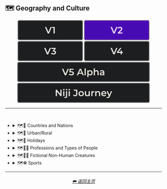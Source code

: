 <h2>🗺 Geography and Culture</h2>

<div align="center">

[<img src="/Images/Repo_Parts/Buttons/Version_Buttons/button_version_V1_inactive.webp?raw=true" alt="MidJourney V1" height="64" />](/Pages/MJ_V1/Style_Pages/Sphere/Geography_and_Culture.md)
[<img src="/Images/Repo_Parts/Buttons/Version_Buttons/button_version_V2_active.webp?raw=true" alt="MidJourney V2" height="64" />](/Pages/MJ_V2/Style_Pages/Sphere/Geography_and_Culture.md)
[<img src="/Images/Repo_Parts/Buttons/Version_Buttons/button_version_V3_inactive.webp?raw=true" alt="MidJourney V3" height="64" />](/Pages/MJ_V3/Style_Pages/Sphere/Geography_and_Culture.md)
[<img src="/Images/Repo_Parts/Buttons/Version_Buttons/button_version_V4_inactive.webp?raw=true" alt="MidJourney V4" height="64" />](/Pages/MJ_V4/Style_Pages/Just_The_Style/Geography_and_Culture.md)
<br>
[<img src="/Images/Repo_Parts/Buttons/Version_Buttons/button_version_V5_Alpha_inactive_half.webp?raw=true" alt="MidJourney V5" height="64" />](/Pages/MJ_V5/Style_Pages/Just_The_Style/Geography_and_Culture.md)
[<img src="/Images/Repo_Parts/Buttons/Version_Buttons/button_version_niji_inactive_half.webp?raw=true" alt="Niji Journey" height="64" />](/Pages/Niji_Journey/Style_Pages/Geography_and_Culture.md)

</div>

<hr>
<br>


- <details><summary>🗺🎌 Countries and Nations</summary><p><div align="center">

    | Country | Nation |
    | :-: | :-: |
    | <img src="/Images/MJ_V2/MidJourney_Styles_(sphere)/Wave_13/sphere_Country.webp?raw=true" width="256" /> | <img src="/Images/MJ_V2/MidJourney_Styles_(sphere)/Wave_13/sphere_Nation.webp?raw=true" width="256" /> |
    
    <br>

    | American-Style | American Realism |
    | :-: | :-: |
    | <img src="/Images/MJ_V2/MidJourney_Styles_(sphere)/Wave_9/sphere_American-Style.webp?raw=true" width="256" /> | <img src="/Images/MJ_V2/MidJourney_Styles_(sphere)/sphere_americanrealism.webp?raw=true" width="256" /> |

    <br>

    | Canadian-Style | Canadian Realism |
    | :-: | :-: |
    | <img src="/Images/MJ_V2/MidJourney_Styles_(sphere)/Wave_9/sphere_Canadian-Style.webp?raw=true" width="256" /> | <img src="/Images/MJ_V2/MidJourney_Styles_(sphere)/Wave_9/sphere_Canadian_Realism.webp?raw=true" width="256" /> |

    <br>

    | Europunk |
    | :-: |
    | <img src="/Images/MJ_V2/MidJourney_Styles_(sphere)/Wave_10/sphere_Europunk.webp?raw=true" width="256" /> |

    <br>

    | Brazilian-Style | Brazilian Realism |
    | :-: | :-: |
    | <img src="/Images/MJ_V2/MidJourney_Styles_(sphere)/Wave_9/sphere_Brazilian-Style.webp?raw=true" width="256" /> | <img src="/Images/MJ_V2/MidJourney_Styles_(sphere)/Wave_9/sphere_Brazilian_Realism.webp?raw=true" width="256" /> |

    <br>

    | Incan | Tiwanaku |
    | :-: | :-: |
    | <img src="/Images/MJ_V2/MidJourney_Styles_(sphere)/Wave_14/sphere_Incan.webp?raw=true" width="256" /> | <img src="/Images/MJ_V2/MidJourney_Styles_(sphere)/Wave_14/sphere_Tiwanaku.webp?raw=true" width="256" /> |
    
    <br>

    | Mexican-Style | Mexican Realism |
    | :-: | :-: |
    | <img src="/Images/MJ_V2/MidJourney_Styles_(sphere)/Wave_9/sphere_Mexican-Style.webp?raw=true" width="256" /> | <img src="/Images/MJ_V2/MidJourney_Styles_(sphere)/Wave_9/sphere_Mexican_Realism.webp?raw=true" width="256" /> |

    <br>

    | African-Style | African Realism |
    | :-: | :-: |
    | <img src="/Images/MJ_V2/MidJourney_Styles_(sphere)/Wave_9/sphere_African-Style.webp?raw=true" width="256" /> | <img src="/Images/MJ_V2/MidJourney_Styles_(sphere)/Wave_9/sphere_African_Realism.webp?raw=true" width="256" /> |

    <br>

    | Mali | Benin |
    | :-: | :-: |
    | <img src="/Images/MJ_V2/MidJourney_Styles_(sphere)/Wave_14/sphere_Mali.webp?raw=true" width="256" /> | <img src="/Images/MJ_V2/MidJourney_Styles_(sphere)/Wave_14/sphere_Benin.webp?raw=true" width="256" /> |
    
    <br>

    | Australian-Style | Australian Realism |
    | :-: | :-: |
    | <img src="/Images/MJ_V2/MidJourney_Styles_(sphere)/Wave_9/sphere_Australian-Style.webp?raw=true" width="256" /> | <img src="/Images/MJ_V2/MidJourney_Styles_(sphere)/Wave_9/sphere_Australian_Realism.webp?raw=true" width="256" /> |

    <br>

    | Spanish-Style | Spanish Realism |
    | :-: | :-: |
    | <img src="/Images/MJ_V2/MidJourney_Styles_(sphere)/Wave_9/sphere_Spanish-Style.webp?raw=true" width="256" /> | <img src="/Images/MJ_V2/MidJourney_Styles_(sphere)/Wave_9/sphere_Spanish_Realism.webp?raw=true" width="256" /> |

    <br>

    | French-Style | French Realism |
    | :-: | :-: |
    | <img src="/Images/MJ_V2/MidJourney_Styles_(sphere)/Wave_9/sphere_French-Style.webp?raw=true" width="256" /> | <img src="/Images/MJ_V2/MidJourney_Styles_(sphere)/Wave_9/sphere_French_Realism.webp?raw=true" width="256" /> |

    <br>

    | Italian-Style | Italian Realism |
    | :-: | :-: |
    | <img src="/Images/MJ_V2/MidJourney_Styles_(sphere)/Wave_9/sphere_Italian-Style.webp?raw=true" width="256" /> | <img src="/Images/MJ_V2/MidJourney_Styles_(sphere)/Wave_9/sphere_Italian_Realism.webp?raw=true" width="256" /> |

    <br>

    | Turkish-Style | Turkish Realism |
    | :-: | :-: |
    | <img src="/Images/MJ_V2/MidJourney_Styles_(sphere)/Wave_9/sphere_Turkish-Style.webp?raw=true" width="256" /> | <img src="/Images/MJ_V2/MidJourney_Styles_(sphere)/Wave_9/sphere_Turkish_Realism.webp?raw=true" width="256" /> |

    <br>

    | British-Style | British Realism |
    | :-: | :-: |
    | <img src="/Images/MJ_V2/MidJourney_Styles_(sphere)/Wave_9/sphere_British-Style.webp?raw=true" width="256" /> | <img src="/Images/MJ_V2/MidJourney_Styles_(sphere)/Wave_9/sphere_British_Realism.webp?raw=true" width="256" /> |

    <br>

    | German-Style | German Realism | German Romanticism |
    | :-: | :-: | :-: |
    | <img src="/Images/MJ_V2/MidJourney_Styles_(sphere)/Wave_9/sphere_German-Style.webp?raw=true" width="256" /> | <img src="/Images/MJ_V2/MidJourney_Styles_(sphere)/Wave_9/sphere_German_Realism.webp?raw=true" width="256" /> | <img src="/Images/MJ_V2/MidJourney_Styles_(sphere)/sphere_German_Romanticism.webp?raw=true" width="256" /> |

    <br>

    | Greek-Style | Greek Realism | Greek Icon |
    | :-: | :-: | :-: |
    | <img src="/Images/MJ_V2/MidJourney_Styles_(sphere)/Wave_9/sphere_Greek-Style.webp?raw=true" width="256" /> | <img src="/Images/MJ_V2/MidJourney_Styles_(sphere)/Wave_9/sphere_Greek_Realism.webp?raw=true" width="256" /> | <img src="/Images/MJ_V2/MidJourney_Styles_(sphere)/Wave_12/sphere_Greek_Icon.webp?raw=true" width="256" /> |

    <br>

    | Greek Mythology | Greek God | Greek Goddess |
    | :-: | :-: | :-: |
    | <img src="/Images/MJ_V2/MidJourney_Styles_(sphere)/Wave_12/sphere_Greek_Mythology.webp?raw=true" width="256" /> | <img src="/Images/MJ_V2/MidJourney_Styles_(sphere)/Wave_12/sphere_Greek_God.webp?raw=true" width="256" /> | <img src="/Images/MJ_V2/MidJourney_Styles_(sphere)/Wave_12/sphere_Greek_Goddess.webp?raw=true" width="256" /> |
    
    <br>

    | Polish-Style | Polish Realism |
    | :-: | :-: |
    | <img src="/Images/MJ_V2/MidJourney_Styles_(sphere)/Wave_9/sphere_Polish-Style.webp?raw=true" width="256" /> | <img src="/Images/MJ_V2/MidJourney_Styles_(sphere)/Wave_9/sphere_Polish_Realism.webp?raw=true" width="256" /> |

    <br>

    | Hungarian-Style | Hungarian Realism |
    | :-: | :-: |
    | <img src="/Images/MJ_V2/MidJourney_Styles_(sphere)/Wave_9/sphere_Hungarian-Style.webp?raw=true" width="256" /> | <img src="/Images/MJ_V2/MidJourney_Styles_(sphere)/Wave_9/sphere_Hungarian_Realism.webp?raw=true" width="256" /> |

    <br>

    | Swiss-Style | Swiss Realism |
    | :-: | :-: |
    | <img src="/Images/MJ_V2/MidJourney_Styles_(sphere)/Wave_9/sphere_Swiss-Style.webp?raw=true" width="256" /> | <img src="/Images/MJ_V2/MidJourney_Styles_(sphere)/Wave_9/sphere_Swiss_Realism.webp?raw=true" width="256" /> |

    <br>

    | Swedish-Style | Swedish Realism |
    | :-: | :-: |
    | <img src="/Images/MJ_V2/MidJourney_Styles_(sphere)/Wave_9/sphere_Swedish-Style.webp?raw=true" width="256" /> | <img src="/Images/MJ_V2/MidJourney_Styles_(sphere)/Wave_9/sphere_Swedish_Realism.webp?raw=true" width="256" /> |

    <br>

    | Irish-Style | Irish Realism |
    | :-: | :-: |
    | <img src="/Images/MJ_V2/MidJourney_Styles_(sphere)/Wave_9/sphere_Irish-Style.webp?raw=true" width="256" /> | <img src="/Images/MJ_V2/MidJourney_Styles_(sphere)/Wave_9/sphere_Irish_Realism.webp?raw=true" width="256" /> |

    <br>

    | Roman-Style | Roman Realism | Roman Icon |
    | :-: | :-: | :-: |
    | <img src="/Images/MJ_V2/MidJourney_Styles_(sphere)/Wave_9/sphere_Roman-Style.webp?raw=true" width="256" /> | <img src="/Images/MJ_V2/MidJourney_Styles_(sphere)/Wave_9/sphere_Roman_Realism.webp?raw=true" width="256" /> | <img src="/Images/MJ_V2/MidJourney_Styles_(sphere)/Wave_12/sphere_Roman_Icon.webp?raw=true" width="256" /> |

    <br>

    | Roman Mythology | Roman God | Roman Goddess |
    | :-: | :-: | :-: |
    | <img src="/Images/MJ_V2/MidJourney_Styles_(sphere)/Wave_12/sphere_Roman_Mythology.webp?raw=true" width="256" /> | <img src="/Images/MJ_V2/MidJourney_Styles_(sphere)/Wave_12/sphere_Roman_God.webp?raw=true" width="256" /> | <img src="/Images/MJ_V2/MidJourney_Styles_(sphere)/Wave_12/sphere_Roman_Goddess.webp?raw=true" width="256" /> |
    
    <br>

    | Dominican-Style | Dominican Realism |
    | :-: | :-: |
    | <img src="/Images/MJ_V2/MidJourney_Styles_(sphere)/Wave_9/sphere_Dominican-Style.webp?raw=true" width="256" /> | <img src="/Images/MJ_V2/MidJourney_Styles_(sphere)/Wave_9/sphere_Dominican_Realism.webp?raw=true" width="256" /> |

    <br>

    | Chinese-Style | Chinese Realism |
    | :-: | :-: |
    | <img src="/Images/MJ_V2/MidJourney_Styles_(sphere)/Wave_9/sphere_Chinese-Style.webp?raw=true" width="256" /> | <img src="/Images/MJ_V2/MidJourney_Styles_(sphere)/Wave_9/sphere_Chinese_Realism.webp?raw=true" width="256" /> |

    <br>

    | Tang Dynasty | Timurid |
    | :-: | :-: |
    | <img src="/Images/MJ_V2/MidJourney_Styles_(sphere)/Wave_14/sphere_Tang_Dynasty.webp?raw=true" width="256" /> | <img src="/Images/MJ_V2/MidJourney_Styles_(sphere)/Wave_14/sphere_Timurid.webp?raw=true" width="256" /> |

    <br>

    | Japanese | Taisho Period |
    | :-: | :-: |
    | <img src="/Images/MJ_V2/MidJourney_Styles_(sphere)/Wave_14/sphere_Japanese.webp?raw=true" width="256" /> | <img src="/Images/MJ_V2/MidJourney_Styles_(sphere)/Wave_14/sphere_Taisho_Period.webp?raw=true" width="256" /> |

    <br>

    | Japanese-Style | Japanese Realism | Japonism |
    | :-: | :-: | :-: |
    | <img src="/Images/MJ_V2/MidJourney_Styles_(sphere)/Wave_9/sphere_Japanese-Style.webp?raw=true" width="256" /> | <img src="/Images/MJ_V2/MidJourney_Styles_(sphere)/Wave_9/sphere_Japanese_Realism.webp?raw=true" width="256" /> | <img src="/Images/MJ_V2/MidJourney_Styles_(sphere)/sphere_japonism.webp?raw=true" width="256" /> |

    <br>

    | Ukrainian-Style | Ukrainian Realism |
    | :-: | :-: |
    | <img src="/Images/MJ_V2/MidJourney_Styles_(sphere)/Wave_9/sphere_Ukrainian-Style.webp?raw=true" width="256" /> | <img src="/Images/MJ_V2/MidJourney_Styles_(sphere)/Wave_9/sphere_Ukrainian_Realism.webp?raw=true" width="256" /> |

    <br>

    | Indonesian-Style | Indonesian Realism |
    | :-: | :-: |
    | <img src="/Images/MJ_V2/MidJourney_Styles_(sphere)/Wave_9/sphere_Indonesian-Style.webp?raw=true" width="256" /> | <img src="/Images/MJ_V2/MidJourney_Styles_(sphere)/Wave_9/sphere_Indonesian_Realism.webp?raw=true" width="256" /> |

    <br>

    | Balinese | Tibetan | Khmer |
    | :-: | :-: | :-: |
    | <img src="/Images/MJ_V2/MidJourney_Styles_(sphere)/Wave_14/sphere_Balinese.webp?raw=true" width="256" /> | <img src="/Images/MJ_V2/MidJourney_Styles_(sphere)/Wave_14/sphere_Tibetan.webp?raw=true" width="256" /> | <img src="/Images/MJ_V2/MidJourney_Styles_(sphere)/Wave_14/sphere_Khmer.webp?raw=true" width="256" /> |
    
    <br>
    
    | Thai | Bagan |
    | :-: | :-: |
    | <img src="/Images/MJ_V2/MidJourney_Styles_(sphere)/Wave_14/sphere_Thai.webp?raw=true" width="256" /> | <img src="/Images/MJ_V2/MidJourney_Styles_(sphere)/Wave_14/sphere_Bagan.webp?raw=true" width="256" /> |
    
    <br>

    | Indian-Style | Indian Realism |
    | :-: | :-: |
    | <img src="/Images/MJ_V2/MidJourney_Styles_(sphere)/Wave_9/sphere_Indian-Style.webp?raw=true" width="256" /> | <img src="/Images/MJ_V2/MidJourney_Styles_(sphere)/Wave_9/sphere_Indian_Realism.webp?raw=true" width="256" /> |

    <br>

    | Bavarian |
    | :-: |
    | <img src="/Images/MJ_V2/MidJourney_Styles_(sphere)/Wave_14/sphere_Bavarian.webp?raw=true" width="256" /> |
    
    <br>
    
    | Minoan | Cycladic |
    | :-: | :-: |
    | <img src="/Images/MJ_V2/MidJourney_Styles_(sphere)/Wave_14/sphere_Minoan.webp?raw=true" width="256" /> | <img src="/Images/MJ_V2/MidJourney_Styles_(sphere)/Wave_14/sphere_Cycladic.webp?raw=true" width="256" /> |
    
    <br>
    
    | Puebloan | Armenian |
    | :-: | :-: |
    | <img src="/Images/MJ_V2/MidJourney_Styles_(sphere)/Wave_14/sphere_Puebloan.webp?raw=true" width="256" /> | <img src="/Images/MJ_V2/MidJourney_Styles_(sphere)/Wave_14/sphere_Armenian.webp?raw=true" width="256" /> |
    
    <br>

    | Russian-Style | Russian Realism |
    | :-: | :-: |
    | <img src="/Images/MJ_V2/MidJourney_Styles_(sphere)/Wave_9/sphere_Russian-Style.webp?raw=true" width="256" /> | <img src="/Images/MJ_V2/MidJourney_Styles_(sphere)/Wave_9/sphere_Russian_Realism.webp?raw=true" width="256" /> |

    <br>

    | Propaganda | American Propaganda | Soviet Propaganda |
    | :-: | :-: | :-: |
    | <img src="/Images/MJ_V2/MidJourney_Styles_(sphere)/Wave_9/sphere_Propaganda.webp?raw=true" width="256" /> | <img src="/Images/MJ_V2/MidJourney_Styles_(sphere)/Wave_9/sphere_American_Propaganda.webp?raw=true" width="256" /> | <img src="/Images/MJ_V2/MidJourney_Styles_(sphere)/Wave_9/sphere_Soviet_Propaganda.webp?raw=true" width="256" /> |

    <br>

    | Arabic | Caribbean | Mayan |
    | :-: | :-: | :-: |
    | <img src="/Images/MJ_V2/MidJourney_Styles_(sphere)/Wave_11/sphere_Arabic.webp?raw=true" width="256" /> | <img src="/Images/MJ_V2/MidJourney_Styles_(sphere)/Wave_11/sphere_Caribbean.webp?raw=true" width="256" /> | <img src="/Images/MJ_V2/MidJourney_Styles_(sphere)/Wave_12/sphere_Mayan.webp?raw=true" width="256" /> |

    <br>

    | Egyptian Art | Socialist Realism |
    | :-: | :-: |
    | <img src="/Images/MJ_V2/MidJourney_Styles_(sphere)/sphere_Egyptian_Art.webp?raw=true" width="256" /> | <img src="/Images/MJ_V2/MidJourney_Styles_(sphere)/sphere_socialistrealism.webp?raw=true" width="256" /> |


    <br>
    
    | Nordic Mythology |
    | :-: |
    | <img src="/Images/MJ_V2/MidJourney_Styles_(sphere)/sphere_Nordic_Mythology.webp?raw=true" width="256" /> |

    <br>
    
    | Victorian |
    | :-: |
    | <img src="/Images/MJ_V2/MidJourney_Styles_(sphere)/sphere_Victorian.webp?raw=true" width="256" /> |

    <br>

    | Byzantine | Byzantine Icon |
    | :-: | :-: |
    | <img src="/Images/MJ_V2/MidJourney_Styles_(sphere)/Wave_14/sphere_Byzantine.webp?raw=true" width="256" /> | <img src="/Images/MJ_V2/MidJourney_Styles_(sphere)/Wave_12/sphere_Byzantine_Icon.webp?raw=true" width="256" /> |

    <br>

    | Christian Icon |
    | :-: |
    | <img src="/Images/MJ_V2/MidJourney_Styles_(sphere)/Wave_12/sphere_Christian_Icon.webp?raw=true" width="256" /> |
    
  </div></p></details>


- <details><summary>🗺🌾 Urban/Rural</summary><p><div align="center">

    | Urban | Urbancore | Urban Exploration |
    | :-: | :-: | :-: |
    | <img src="/Images/MJ_V2/MidJourney_Styles_(sphere)/Wave_9/sphere_Urban.webp?raw=true" width="256" /> | <img src="/Images/MJ_V2/MidJourney_Styles_(sphere)/Wave_9/sphere_Urbancore.webp?raw=true" width="256" /> | <img src="/Images/MJ_V2/MidJourney_Styles_(sphere)/sphere_urbanexploration.webp?raw=true" width="256" /> |
    
    <br>
    
    | Rural | Ruralcore |
    | :-: | :-: |
    | <img src="/Images/MJ_V2/MidJourney_Styles_(sphere)/Wave_9/sphere_Rural.webp?raw=true" width="256" /> | <img src="/Images/MJ_V2/MidJourney_Styles_(sphere)/Wave_11/sphere_Ruralcore.webp?raw=true" width="256" /> |

    <br>

    | Adventurecore | Hikecore | Prairiecore |
    | :-: | :-: | :-: |
    | <img src="/Images/MJ_V2/MidJourney_Styles_(sphere)/Wave_9/sphere_Adventurecore.webp?raw=true" width="256" /> | <img src="/Images/MJ_V2/MidJourney_Styles_(sphere)/Wave_10/sphere_Hikecore.webp?raw=true" width="256" /> | <img src="/Images/MJ_V2/MidJourney_Styles_(sphere)/Wave_10/sphere_Prairiecore.webp?raw=true" width="256" /> |

    <br>

    | Farmcore | Countrycore | Villagecore |
    | :-: | :-: | :-: |
    | <img src="/Images/MJ_V2/MidJourney_Styles_(sphere)/Wave_9/sphere_Farmcore.webp?raw=true" width="256" /> | <img src="/Images/MJ_V2/MidJourney_Styles_(sphere)/Wave_9/sphere_Countrycore.webp?raw=true" width="256" /> | <img src="/Images/MJ_V2/MidJourney_Styles_(sphere)/Wave_9/sphere_Villagecore.webp?raw=true" width="256" /> |

    <br>

    | Tavernwave | Cabincore | Cottagecore |
    | :-: | :-: | :-: |
    | <img src="/Images/MJ_V2/MidJourney_Styles_(sphere)/Wave_9/sphere_Tavernwave.webp?raw=true" width="256" /> | <img src="/Images/MJ_V2/MidJourney_Styles_(sphere)/Wave_9/sphere_Cabincore.webp?raw=true" width="256" /> | <img src="/Images/MJ_V2/MidJourney_Styles_(sphere)/Wave_9/sphere_Cottagecore.webp?raw=true" width="256" /> |

    <br>
    
    | Hermitpunk |
    | :-: |
    | <img src="/Images/MJ_V2/MidJourney_Styles_(sphere)/Wave_10/sphere_Hermitpunk.webp?raw=true" width="256" /> |

  </div></p></details>


- <details><summary>🗺🎄 Holidays</summary><p><div align="center">

    | Holiday |
    | :-: |
    | <img src="/Images/MJ_V2/MidJourney_Styles_(sphere)/Wave_13/sphere_Holiday.webp?raw=true" width="256" /> |
    
    <br>

    | Christmas | Santa | Elf |
    | :-: | :-: | :-: |
    | <img src="/Images/MJ_V2/MidJourney_Styles_(sphere)/sphere_Christmas.webp?raw=true" width="256" /> | <img src="/Images/MJ_V2/MidJourney_Styles_(sphere)/Wave_12/sphere_Santa.webp?raw=true" width="256" /> | <img src="/Images/MJ_V2/MidJourney_Styles_(sphere)/Wave_12/sphere_Elf.webp?raw=true" width="256" /> |

    <br>

    | Halloween |
    | :-: |
    | <img src="/Images/MJ_V2/MidJourney_Styles_(sphere)/Wave_9/sphere_Halloween.webp?raw=true" width="256" /> |

  </div></p></details>


- <details><summary>🗺🐱‍👤 Professions and Types of People</summary><p><div align="center">

    | Boss | Master |
    | :-: | :-: |
    | <img src="/Images/MJ_V2/MidJourney_Styles_(sphere)/Wave_12/sphere_Boss.webp?raw=true" width="256" /> | <img src="/Images/MJ_V2/MidJourney_Styles_(sphere)/Wave_12/sphere_Master.webp?raw=true" width="256" /> |
    
    <br>

    | Police |
    | :-: |
    | <img src="/Images/MJ_V2/MidJourney_Styles_(sphere)/Wave_12/sphere_Police.webp?raw=true" width="256" /> |
    
    <br>

    | Warrior | Samurai | Samurai Warrior |
    | :-: | :-: | :-: |
    | <img src="/Images/MJ_V2/MidJourney_Styles_(sphere)/sphere_Warrior.webp?raw=true" width="256" /> | <img src="/Images/MJ_V2/MidJourney_Styles_(sphere)/Wave_12/sphere_Samurai.webp?raw=true" width="256" /> | <img src="/Images/MJ_V2/MidJourney_Styles_(sphere)/Wave_12/sphere_Samurai_Warrior.webp?raw=true" width="256" /> |

    <br>
    
    | Artist | Bard | Cleric |
    | :-: | :-: | :-: |
    | <img src="/Images/MJ_V2/MidJourney_Styles_(sphere)/Wave_13/sphere_Artist.webp?raw=true" width="256" /> | <img src="/Images/MJ_V2/MidJourney_Styles_(sphere)/sphere_Bard.webp?raw=true" width="256" /> | <img src="/Images/MJ_V2/MidJourney_Styles_(sphere)/sphere_Cleric.webp?raw=true" width="256" /> |

    <br>

    | Clownpunk | Clowncore |
    | :-: | :-: |
    | <img src="/Images/MJ_V2/MidJourney_Styles_(sphere)/Wave_9/sphere_Clownpunk.webp?raw=true" width="256" /> | <img src="/Images/MJ_V2/MidJourney_Styles_(sphere)/Wave_9/sphere_Clowncore.webp?raw=true" width="256" /> |

    <br>

    | Viking | Pilgrim |
    | :-: | :-: |
    | <img src="/Images/MJ_V2/MidJourney_Styles_(sphere)/Wave_12/sphere_Viking.webp?raw=true" width="256" /> 	| <img src="/Images/MJ_V2/MidJourney_Styles_(sphere)/Wave_12/sphere_Pilgrim.webp?raw=true" width="256" /> |
    
    <br>

    | Quarterback |
    | :-: |
    | <img src="/Images/MJ_V2/MidJourney_Styles_(sphere)/sphere_Quarterback.webp?raw=true" width="256" /> |
    
    <br>

    | Catholicpunk |
    | :-: |
    | <img src="/Images/MJ_V2/MidJourney_Styles_(sphere)/sphere_catholicpunk.webp?raw=true" width="256" /> |

    <br>

    | Poetcore | Scoutcore |
    | :-: | :-: |
    | <img src="/Images/MJ_V2/MidJourney_Styles_(sphere)/Wave_10/sphere_Poetcore.webp?raw=true" width="256" /> | <img src="/Images/MJ_V2/MidJourney_Styles_(sphere)/Wave_10/sphere_Scoutcore.webp?raw=true" width="256" /> |

    <br>

    | Kingcore | Princecore | Princesscore |
    | :-: | :-: | :-: |
    | <img src="/Images/MJ_V2/MidJourney_Styles_(sphere)/Wave_10/sphere_Kingcore.webp?raw=true" width="256" /> | <img src="/Images/MJ_V2/MidJourney_Styles_(sphere)/Wave_10/sphere_Princecore.webp?raw=true" width="256" /> | <img src="/Images/MJ_V2/MidJourney_Styles_(sphere)/Wave_10/sphere_Princesscore.webp?raw=true" width="256" /> |

    <br>
    
    | Royalcore | Knightcore |
    | :-: | :-: |
    | <img src="/Images/MJ_V2/MidJourney_Styles_(sphere)/Wave_9/sphere_Royalcore.webp?raw=true" width="256" /> | <img src="/Images/MJ_V2/MidJourney_Styles_(sphere)/Wave_9/sphere_Knightcore.webp?raw=true" width="256" /> |

    <br>

    | Roguecore | Villaincore |
    | :-: | :-: |
    | <img src="/Images/MJ_V2/MidJourney_Styles_(sphere)/Wave_10/sphere_Roguecore.webp?raw=true" width="256" /> | <img src="/Images/MJ_V2/MidJourney_Styles_(sphere)/Wave_9/sphere_Villaincore.webp?raw=true" width="256" /> |
    
    <br>
    
    | Kidcore | Tweencore | Grandparentcore |
    | :-: | :-: | :-: |
    | <img src="/Images/MJ_V2/MidJourney_Styles_(sphere)/Wave_10/sphere_Kidcore.webp?raw=true" width="256" /> | <img src="/Images/MJ_V2/MidJourney_Styles_(sphere)/Wave_10/sphere_Tweencore.webp?raw=true" width="256" /> | <img src="/Images/MJ_V2/MidJourney_Styles_(sphere)/Wave_10/sphere_Grandparentcore.webp?raw=true" width="256" /> |

    <br>

    | Brocore |
    | :-: |
    | <img src="/Images/MJ_V2/MidJourney_Styles_(sphere)/Wave_10/sphere_Brocore.webp?raw=true" width="256" /> |
    
    <br>
    
    <table>
        <tr><th>John Cena</th><tr>
        <tr height=256><td width=256></td></tr>
    </table>

  </div></p></details>


- <details><summary>🗺🧜‍♀️ Fictional Non-Human Creatures</summary><p><div align="center">
    
    | Entities |
    | :-: |
    | <img src="/Images/MJ_V2/MidJourney_Styles_(sphere)/sphere_Entities.webp?raw=true" width="256" /> |

    <br>

    | Goblin | Halfling |
    | :-: | :-: |
    | <img src="/Images/MJ_V2/MidJourney_Styles_(sphere)/Wave_12/sphere_Goblin.webp?raw=true" width="256" /> | <img src="/Images/MJ_V2/MidJourney_Styles_(sphere)/sphere_Halfling.webp?raw=true" width="256" /> |
    
    <br>
    
    | Warlock | Wizard |
    | :-: | :-: |
    | <img src="/Images/MJ_V2/MidJourney_Styles_(sphere)/sphere_Warlock.webp?raw=true" width="256" /> | <img src="/Images/MJ_V2/MidJourney_Styles_(sphere)/sphere_Wizard.webp?raw=true" width="256" /> |

    <br>
    
    | Elf | Orc |
    | :-: | :-: |
    | <img src="/Images/MJ_V2/MidJourney_Styles_(sphere)/sphere_Elf.webp?raw=true" width="256" /> | <img src="/Images/MJ_V2/MidJourney_Styles_(sphere)/sphere_Orc.webp?raw=true" width="256" /> |
    
    <br>
    
    | Mermaid |
    | :-: |
    | <img src="/Images/MJ_V2/MidJourney_Styles_(sphere)/sphere_Mermaid.webp?raw=true" width="256" /> |

  </div></p></details>


- <details><summary>🗺⚽ Sports</summary><p><div align="center">

    | Sport | Sports |
    | :-: | :-: |
    | <img src="/Images/MJ_V2/MidJourney_Styles_(sphere)/Wave_13/sphere_Sport.webp?raw=true" width="256" /> | <img src="/Images/MJ_V2/MidJourney_Styles_(sphere)/Wave_13/sphere_Sports.webp?raw=true" width="256" /> |
    
    <br>

    | Basketball | Baseball | Football |
    | :-: | :-: | :-: |
    | <img src="/Images/MJ_V2/MidJourney_Styles_(sphere)/Wave_11/sphere_Basketball.webp?raw=true" width="256" /> | <img src="/Images/MJ_V2/MidJourney_Styles_(sphere)/Wave_11/sphere_Baseball.webp?raw=true" width="256" /> | <img src="/Images/MJ_V2/MidJourney_Styles_(sphere)/Wave_11/sphere_Football.webp?raw=true" width="256" /> |
    
    <br>
    
    | Soccer | Soccer Ball |
    | :-: | :-: |
    | <img src="/Images/MJ_V2/MidJourney_Styles_(sphere)/Wave_11/sphere_Soccer.webp?raw=true" width="256" /> | <img src="/Images/MJ_V2/MidJourney_Styles_(sphere)/Wave_11/sphere_Soccer_Ball.webp?raw=true" width="256" /> |
    
    <br>
    
    | Golf | Golf Ball |
    | :-: | :-: |
    | <img src="/Images/MJ_V2/MidJourney_Styles_(sphere)/Wave_11/sphere_Golf.webp?raw=true" width="256" /> | <img src="/Images/MJ_V2/MidJourney_Styles_(sphere)/Wave_11/sphere_Golf_Ball.webp?raw=true" width="256" /> |
    
    <br>
    
    | Tennis | Tennis Ball |
    | :-: | :-: |
    | <img src="/Images/MJ_V2/MidJourney_Styles_(sphere)/Wave_11/sphere_Tennis.webp?raw=true" width="256" /> | <img src="/Images/MJ_V2/MidJourney_Styles_(sphere)/Wave_11/sphere_Tennis_Ball.webp?raw=true" width="256" /> |
    
    <br>
    
    | Hockey | Hockey Puck |
    | :-: | :-: |
    | <img src="/Images/MJ_V2/MidJourney_Styles_(sphere)/Wave_11/sphere_Hockey.webp?raw=true" width="256" /> | <img src="/Images/MJ_V2/MidJourney_Styles_(sphere)/Wave_11/sphere_Hockey_Puck.webp?raw=true" width="256" /> |

    <br>
    
    | Volleyball |
    | :-: |
    | <img src="/Images/MJ_V2/MidJourney_Styles_(sphere)/Wave_14/sphere_Volleyball.webp?raw=true" width="256" /> |

    <br>
    
    | Rugby | Rugby-Ball |
    | :-: | :-: |
    | <img src="/Images/MJ_V2/MidJourney_Styles_(sphere)/Wave_14/sphere_Rugby.webp?raw=true" width="256" /> | <img src="/Images/MJ_V2/MidJourney_Styles_(sphere)/Wave_14/sphere_Rugby-Ball.webp?raw=true" width="256" /> |
    
    <br>
    
    | Skydiving |
    | :-: |
    | <img src="/Images/MJ_V2/MidJourney_Styles_(sphere)/Wave_12/sphere_Skydiving.webp?raw=true" width="256" /> |

  </div></p></details>

<hr>
<div align="center">
    <h6><a href="/README.md">⬅ 返回主页</a></h6>
</div>